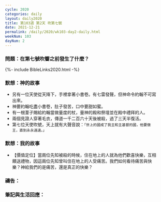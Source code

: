 ```yaml
---
cycle: 2020
categories: daily
layout: daily2020
title: 第103週 第2天 吹第七號
date: 2021-12-21
permalink: /daily/2020/wk103-day2-daily.html
weekNum: 103
dayNum: 2
---
```


### 問題：在第七號吹響之前發生了什麼？

{%- include BibleLinks2020.html -%}

### 默想：神的故事
+ 另有一位天使從天降下，手裡拿著小書卷。有七雷發聲，但神命令約翰不可寫出來。
+ 神要約翰吃盡小書卷，肚子發苦，口中要甜如蜜。
+ 有一根葦子賜給約翰當做量度的杖，量神的殿和祭壇並在殿中禮拜的人。
+ 兩個見證人穿著毛衣，傳道一千二百六十天後被殺，過了三天半復活。
+ 第七位天使吹號，天上就有大聲音說：`「世上的國成了我主和主基督的國，他要做王，直到永永遠遠。」`

### 默想：我的故事
+ 【價值定位】當兩位先知被殺的時候，住在地上的人就為他們歡喜快樂，互相饋送禮物，因這兩位先知曾叫住在地上的人受痛苦。我們如何看待痛苦與快樂？神給我們的是痛苦，還是真正的快樂？

### 禱告：

### 筆記與生活回應：
